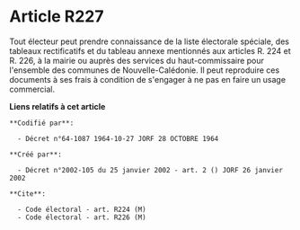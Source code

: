 # Article R227

Tout électeur peut prendre connaissance de la liste électorale spéciale, des tableaux rectificatifs et du tableau annexe
mentionnés aux articles R. 224 et R. 226, à la mairie ou auprès des services du haut-commissaire pour l'ensemble des communes
de Nouvelle-Calédonie. Il peut reproduire ces documents à ses frais à condition de s'engager à ne pas en faire un usage
commercial.

**Liens relatifs à cet article**

	**Codifié par**:

	  - Décret n°64-1087 1964-10-27 JORF 28 OCTOBRE 1964

	**Créé par**:

	  - Décret n°2002-105 du 25 janvier 2002 - art. 2 () JORF 26 janvier 2002

	**Cite**:

	  - Code électoral - art. R224 (M)
	  - Code électoral - art. R226 (M)

